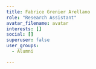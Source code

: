 ```yaml
---
title: Fabrice Grenier Arellano  
role: "Research Assistant"
avatar_filename: avatar
interests: []
social: []
superuser: false
user_groups:
  - Alumni

---
```

